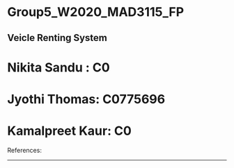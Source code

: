 # Group5_W2020_MAD3115_FP
## Veicle Renting System

# Nikita Sandu : C0
# Jyothi Thomas: C0775696
# Kamalpreet Kaur: C0


References:
___________

